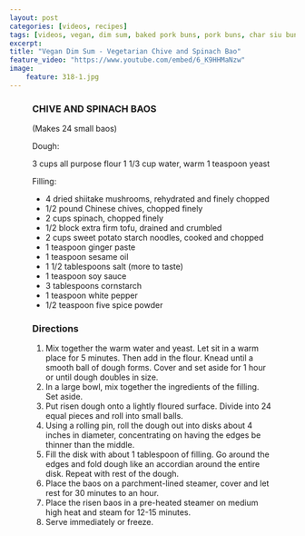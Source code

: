 ```yaml
---
layout: post
categories: [videos, recipes]
tags: [videos, vegan, dim sum, baked pork buns, pork buns, char siu buns]
excerpt: 
title: "Vegan Dim Sum - Vegetarian Chive and Spinach Bao"
feature_video: "https://www.youtube.com/embed/6_K9HHMaNzw"  
image:
    feature: 318-1.jpg
---
```




<figure class="ingredients" markdown="1">

### CHIVE AND SPINACH BAOS

(Makes 24 small baos)

Dough:

3 cups all purpose flour
1 1/3 cup water, warm
1 teaspoon yeast

Filling:
- 4 dried shiitake mushrooms, rehydrated and finely chopped
- 1/2 pound Chinese chives, chopped finely
- 2 cups spinach, chopped finely
- 1/2 block extra firm tofu, drained and crumbled
- 2 cups sweet potato starch noodles, cooked and chopped 
- 1 teaspoon ginger paste
- 1 teaspoon sesame oil
- 1 1/2 tablespoons salt (more to taste)
- 1 teaspoon soy sauce
- 3 tablespoons cornstarch
- 1 teaspoon white pepper
- 1/2 teaspoon five spice powder

</figure>

<figure class="directions" markdown="1">

### Directions

1. Mix together the warm water and yeast.  Let sit in a warm place for 5 minutes.  Then add in the flour.  Knead until a smooth ball of dough forms.  Cover and set aside for 1 hour or until dough doubles in size.
2. In a large bowl, mix together the ingredients of the filling.  Set aside.
3. Put risen dough onto a lightly floured surface. Divide into 24 equal pieces and roll into small balls.
4. Using a rolling pin, roll the dough out into disks about 4 inches in diameter, concentrating on having the edges be thinner than the middle.
5. Fill the disk with about 1 tablespoon of filling.  Go around the edges and fold dough like an accordian around the entire disk.  Repeat with rest of the dough.
6. Place the baos on a parchment-lined steamer, cover and let rest for 30 minutes to an hour.
7. Place the risen baos in a pre-heated steamer on medium high heat and steam for 12-15 minutes.
8. Serve immediately or freeze.
</figure>